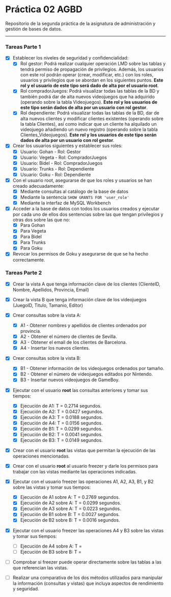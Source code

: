 # Práctica 02 AGBD

Repositorio de la segunda práctica de la asignatura de administración y gestión de bases de datos.

---

### Tareas Parte 1

- [X] Establecer los niveles de seguridad y confidencialidad:
    - [X] Rol gestor:
        Podrá realizar cualquier operación LMD sobre las tablas y tendrá permiso de propagación de privilegios. Además, los usuarios con este rol podrán operar (crear, modificar, etc.) con los roles, usuarios y privilegios que se abordan en los siguientes puntos. **Este rol y el usuario de este tipo será dado de alta por el usuario root**.
    - [X] Rol compradorJuegos:
        Podrá visualizar todas las tablas de la BD y también podrá dar de alta nuevos videojuegos que ha adquirido (operando sobre la tabla Videojuegos). **Este rol y los usuarios de este tipo serán dados de alta por un usuario con rol gestor**.
    - [X] Rol dependiente:
        Podrá visualizar todas las tablas de la BD, dar de alta nuevos clientes y modificar clientes existentes (operando sobre la tabla Clientes), así como indicar que un cliente ha alquilado un videojuego añadiendo un nuevo registro (operando sobre la tabla Clientes_Videojuegos). **Este rol y los usuarios de este tipo serán dados de alta por un usuario con rol gestor**.

- [X] Crear los usuarios siguientes y establecer sus roles:
    - [X] Usuario: Gohan - Rol: Gestor
    - [X] Usuario: Vegeta - Rol: CompradorJuegos
    - [X] Usuario: Bidel - Rol: CompradorJuegos
    - [X] Usuario: Trunks - Rol: Dependiente
    - [X] Usuario: Goku - Rol: Dependiente

- [X] Con el usuario root, asegurarse de que los roles y usuarios se han creado adecuadamente:
    - [X] Mediante consultas al catálogo de la base de datos
    - [X] Mediante la sentencia `SHOW GRANTS FOR 'user_role'`
    - [X] Mediante la interfaz de MySQL Workbench

- [X] Acceder a la base de datos con todos los usuarios creados y ejecutar por cada uno de ellos dos sentencias sobre las que tengan privilegios y otras dos sobre las que no:
    - [X] Para Gohan
    - [X] Para Vegeta
    - [X] Para Bidel
    - [X] Para Trunks
    - [X] Para Goku
    
- [X] Revocar los permisos de Goku y asegurarse de que se ha hecho correctamente.

### Tareas Parte 2

- [X] Crear la vista A que tenga información clave de los clientes (ClienteID, Nombre, Apellidos, Provincia, Email)

- [X] Crear la vista B que tenga información clave de los videojuegos (JuegoID, Titulo, Tamanio, Editor)

- [X] Crear consultas sobre la vista A:
    - [X] A1 - Obtener nombres y apellidos de clientes ordenados por provincia.
    - [X] A2 - Obtener el número de clientes de Sevilla.
    - [X] A3 - Obtener el email de los clientes de Barcelona.
    - [X] A4 - Insertar los nuevos clientes.

- [X] Crear consultas sobre la vista B:
    - [X] B1 - Obtener información de los videojuegos ordenados por tamaño.
    - [X] B2 - Obtener el número de videojuegos editados por Nintendo.
    - [X] B3 - Insertar nuevos videojuegos de GameBoy.

- [X] Ejecutar con el usuario **root** las consultas anteriores y tomar sus tiempos:
    - [X] Ejecución de A1: T = 0.2714 segundos.
    - [X] Ejecución de A2: T = 0.0427 segundos.
    - [X] Ejecución de A3: T = 0.0188 segundos.
    - [X] Ejecución de A4: T = 0.0156 segundos.
    - [X] Ejecución de B1: T = 0.0299 segundos.
    - [X] Ejecución de B2: T = 0.0041 segundos.
    - [X] Ejecución de B3: T = 0.0149 segundos.
    
- [X] Crear con el usuario **root** las vistas que permitan la ejecución de las operaciones mencionadas.

- [X] Crear con el usuario **root** al usuario freezer y darle los permisos para trabajar con las vistas mediante las operaciones indicadas.

- [X] Ejecutar con el usuario freezer las operaciones A1, A2, A3, B1, y B2 sobre las vistas y tomar sus tiempos:
    - [X] Ejecución de A1 sobre A: T = 0.2769 segundos.
    - [X] Ejecución de A2 sobre A: T = 0.0299 segundos.
    - [X] Ejecución de A3 sobre A: T = 0.0223 segundos.
    - [X] Ejecución de B1 sobre B: T = 0.0027 segundos.
    - [X] Ejecución de B2 sobre B: T = 0.0016 segundos.

- [X] Ejecutar con el usuario freezer las operaciones A4 y B3 sobre las vistas y tomar sus tiempos:
    - [ ] Ejecución de A4 sobre A: T = 
    - [ ] Ejecución de B3 sobre B: T = 

- [ ] Comprobar si freezer puede operar directamente sobre las tablas a las que referencian las vistas.

- [ ] Realizar una comparativa de los dos métodos utilizados para manipular la información (consultas y vistas) que incluya aspectos de rendimiento y seguridad.
